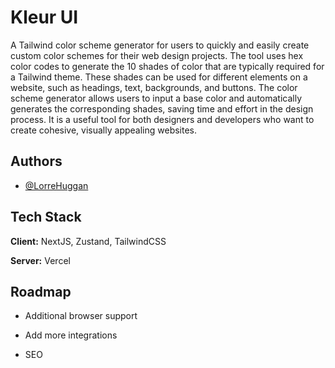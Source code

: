 # Kleur UI

A Tailwind color scheme generator for users to quickly and easily create custom color schemes for their web design projects. The tool uses hex color codes to generate the 10 shades of color that are typically required for a Tailwind theme. These shades can be used for different elements on a website, such as headings, text, backgrounds, and buttons. The color scheme generator allows users to input a base color and automatically generates the corresponding shades, saving time and effort in the design process. It is a useful tool for both designers and developers who want to create cohesive, visually appealing websites.

## Authors

- [@LorreHuggan](https://www.twitter.com/lorrehuggan)

## Tech Stack

**Client:** NextJS, Zustand, TailwindCSS

**Server:** Vercel

## Roadmap

- Additional browser support

- Add more integrations

- SEO
